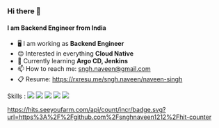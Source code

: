 ### Hi there 👋
#### I am Backend Engineer from India

- 🖥️ I am working as **Backend Engineer**
- 😊 Interested in everything **Cloud Native**
- 📖 Currently learning **Argo CD, Jenkins**
- 📫 How to reach me: sngh.naveen@gmail.com
- 📋 Resume: https://rxresu.me/sngh.naveen/naveen-singh

Skills : 
<a href="https://go.dev/" title="Golang"><img src="https://img.shields.io/badge/Go-00ADD8?style=for-the-badge&logo=go&logoColor=white" /></a>
<a href="https://kubernetes.io/" title="Rust"><img src="https://img.shields.io/badge/kubernetes-326ce5.svg?&style=for-the-badge&logo=kubernetes&logoColor=white" /></a>
<a href="https://aws.amazon.com/" title="Dart"><img src="https://img.shields.io/badge/Amazon_AWS-FF9900?style=for-the-badge&logo=amazonaws&logoColor=white" /></a>
<a href="https://graphql.org/" title="Dart"><img src="https://img.shields.io/badge/GraphQl-E10098?style=for-the-badge&logo=graphql&logoColor=white" /></a>
<a href="https://www.docker.com/" title="Dart"><img src="https://img.shields.io/badge/Docker-2CA5E0?style=for-the-badge&logo=docker&logoColor=white" /></a>


https://hits.seeyoufarm.com/api/count/incr/badge.svg?url=https%3A%2F%2Fgithub.com%2Fsnghnaveen1212%2Fhit-counter
